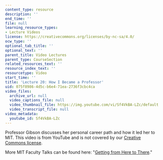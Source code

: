 ```yaml
---
content_type: resource
description: ''
end_time: ''
file: null
learning_resource_types:
- Lecture Videos
license: https://creativecommons.org/licenses/by-nc-sa/4.0/
ocw_type: ''
optional_tab_title: ''
optional_text: ''
parent_title: Video Lectures
parent_type: CourseSection
related_resources_text: ''
resource_index_text: ''
resourcetype: Video
start_time: ''
title: 'Lecture 20: How I Became a Professor'
uid: 075f8986-4d5c-b6e4-71ea-2736f3cbc4ca
video_files:
  archive_url: null
  video_captions_file: null
  video_thumbnail_file: https://img.youtube.com/vi/Sf4VkBA-LZc/default.jpg
  video_transcript_file: null
video_metadata:
  youtube_id: Sf4VkBA-LZc
---
```


Professor Gibson discusses her personal career path and how it led her to MIT. This video is from YouTube and is not covered by our [Creative Commons license](/terms/#cc).

More MIT Faculty Talks can be found here: "[Getting from Here to There](http://chancellor.mit.edu/news/faculty-talks-getting-from-here-to-there)."


